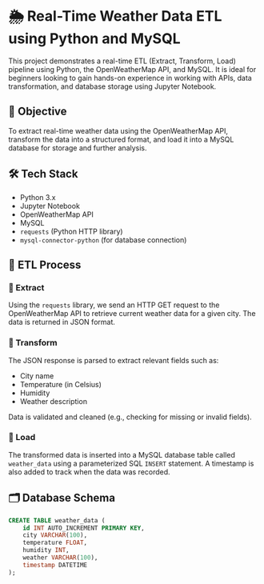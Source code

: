 # 🌦️ Real-Time Weather Data ETL using Python and MySQL

This project demonstrates a real-time ETL (Extract, Transform, Load) pipeline using Python, the OpenWeatherMap API, and MySQL. It is ideal for beginners looking to gain hands-on experience in working with APIs, data transformation, and database storage using Jupyter Notebook.

## 📌 Objective

To extract real-time weather data using the OpenWeatherMap API, transform the data into a structured format, and load it into a MySQL database for storage and further analysis.

## 🛠 Tech Stack

- Python 3.x
- Jupyter Notebook
- OpenWeatherMap API
- MySQL
- `requests` (Python HTTP library)
- `mysql-connector-python` (for database connection)

## 🔄 ETL Process

### 🔹 Extract

Using the `requests` library, we send an HTTP GET request to the OpenWeatherMap API to retrieve current weather data for a given city. The data is returned in JSON format.

### 🔹 Transform

The JSON response is parsed to extract relevant fields such as:
- City name
- Temperature (in Celsius)
- Humidity
- Weather description

Data is validated and cleaned (e.g., checking for missing or invalid fields).

### 🔹 Load

The transformed data is inserted into a MySQL database table called `weather_data` using a parameterized SQL `INSERT` statement. A timestamp is also added to track when the data was recorded.

## 🗂️ Database Schema

```sql
CREATE TABLE weather_data (
    id INT AUTO_INCREMENT PRIMARY KEY,
    city VARCHAR(100),
    temperature FLOAT,
    humidity INT,
    weather VARCHAR(100),
    timestamp DATETIME
);
